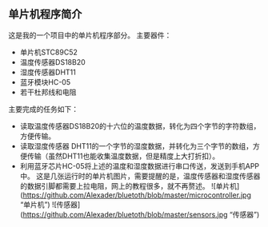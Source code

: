 单片机程序简介
-------
  这是我的一个项目中的单片机程序部分。
  主要器件：
  * 单片机STC89C52
  * 温度传感器DS18B20
  * 湿度传感器DHT11
  * 蓝牙模块HC-05
  * 若干杜邦线和电阻

  主要完成的任务如下：
  * 读取温度传感器DS18B20的十六位的温度数据，转化为四个字节的字符数组，方便传输。
  * 读取湿度传感器 DHT11的一个字节的湿度数据，并转化为三个字节的数组，方便传输（虽然DHT11也能收集温度数据，但是精度上大打折扣）。
  * 利用蓝牙芯片HC-05将上述的温度和湿度数据进行串口传送，发送到手机APP中。
这是几张运行时的单片机图片，需要提醒的是，温度传感器和湿度传感器的数据引脚都需要上拉电阻，网上的教程很多，就不再赘述。
![单片机](https://github.com/Alexader/bluetoth/blob/master/microcontroller.jpg “单片机”)
![传感器](https://github.com/Alexader/bluetoth/blob/master/sensors.jpg “传感器”)
